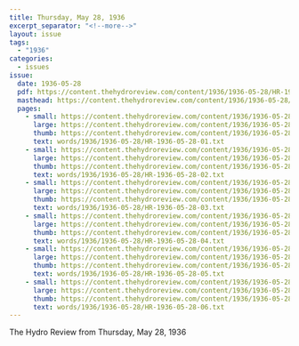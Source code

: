```yaml
---
title: Thursday, May 28, 1936
excerpt_separator: "<!--more-->"
layout: issue
tags:
  - "1936"
categories:
  - issues
issue:
  date: 1936-05-28
  pdf: https://content.thehydroreview.com/content/1936/1936-05-28/HR-1936-05-28.pdf
  masthead: https://content.thehydroreview.com/content/1936/1936-05-28/masthead/HR-1936-05-28.jpg
  pages:
    - small: https://content.thehydroreview.com/content/1936/1936-05-28/small/HR-1936-05-28-01.jpg
      large: https://content.thehydroreview.com/content/1936/1936-05-28/large/HR-1936-05-28-01.jpg
      thumb: https://content.thehydroreview.com/content/1936/1936-05-28/thumbnails/HR-1936-05-28-01.jpg
      text: words/1936/1936-05-28/HR-1936-05-28-01.txt
    - small: https://content.thehydroreview.com/content/1936/1936-05-28/small/HR-1936-05-28-02.jpg
      large: https://content.thehydroreview.com/content/1936/1936-05-28/large/HR-1936-05-28-02.jpg
      thumb: https://content.thehydroreview.com/content/1936/1936-05-28/thumbnails/HR-1936-05-28-02.jpg
      text: words/1936/1936-05-28/HR-1936-05-28-02.txt
    - small: https://content.thehydroreview.com/content/1936/1936-05-28/small/HR-1936-05-28-03.jpg
      large: https://content.thehydroreview.com/content/1936/1936-05-28/large/HR-1936-05-28-03.jpg
      thumb: https://content.thehydroreview.com/content/1936/1936-05-28/thumbnails/HR-1936-05-28-03.jpg
      text: words/1936/1936-05-28/HR-1936-05-28-03.txt
    - small: https://content.thehydroreview.com/content/1936/1936-05-28/small/HR-1936-05-28-04.jpg
      large: https://content.thehydroreview.com/content/1936/1936-05-28/large/HR-1936-05-28-04.jpg
      thumb: https://content.thehydroreview.com/content/1936/1936-05-28/thumbnails/HR-1936-05-28-04.jpg
      text: words/1936/1936-05-28/HR-1936-05-28-04.txt
    - small: https://content.thehydroreview.com/content/1936/1936-05-28/small/HR-1936-05-28-05.jpg
      large: https://content.thehydroreview.com/content/1936/1936-05-28/large/HR-1936-05-28-05.jpg
      thumb: https://content.thehydroreview.com/content/1936/1936-05-28/thumbnails/HR-1936-05-28-05.jpg
      text: words/1936/1936-05-28/HR-1936-05-28-05.txt
    - small: https://content.thehydroreview.com/content/1936/1936-05-28/small/HR-1936-05-28-06.jpg
      large: https://content.thehydroreview.com/content/1936/1936-05-28/large/HR-1936-05-28-06.jpg
      thumb: https://content.thehydroreview.com/content/1936/1936-05-28/thumbnails/HR-1936-05-28-06.jpg
      text: words/1936/1936-05-28/HR-1936-05-28-06.txt
---
```


The Hydro Review from Thursday, May 28, 1936

<!--more-->

